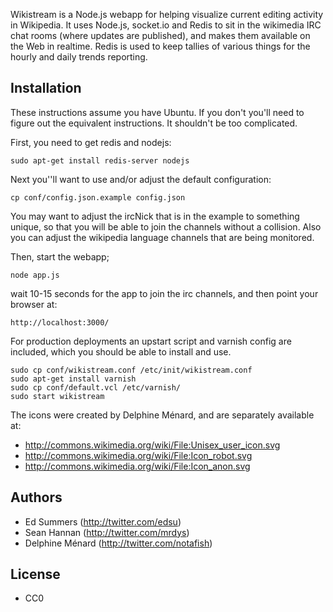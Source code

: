 Wikistream is a Node.js webapp for helping visualize current editing
activity in Wikipedia. It uses Node.js, socket.io and Redis to sit in the
wikimedia IRC chat rooms (where updates are published), and makes them available
on the Web in realtime. Redis is used to keep tallies of various things 
for the hourly and daily trends reporting.

Installation
------------

These instructions assume you have Ubuntu. If you don't you'll need to figure
out the equivalent instructions. It shouldn't be too complicated. 

First, you need to get redis and nodejs:

    sudo apt-get install redis-server nodejs

Next you''ll want to use and/or adjust the default configuration:

    cp conf/config.json.example config.json

You may want to adjust the ircNick that is in the example to something unique,
so that you will be able to join the channels without a collision. Also you 
can adjust the wikipedia language channels that are being monitored.

Then, start the webapp;

    node app.js

wait 10-15 seconds for the app to join the irc channels, and then
point your browser at:

    http://localhost:3000/

For production deployments an upstart script and varnish config are included, 
which you should be able to install and use.

    sudo cp conf/wikistream.conf /etc/init/wikistream.conf
    sudo apt-get install varnish
    sudo cp conf/default.vcl /etc/varnish/
    sudo start wikistream

The icons were created by Delphine Ménard, and are separately available at:

* http://commons.wikimedia.org/wiki/File:Unisex_user_icon.svg
* http://commons.wikimedia.org/wiki/File:Icon_robot.svg
* http://commons.wikimedia.org/wiki/File:Icon_anon.svg

Authors
-------

* Ed Summers (http://twitter.com/edsu)
* Sean Hannan (http://twitter.com/mrdys)
* Delphine Ménard (http://twitter.com/notafish)

License
-------

* CC0

